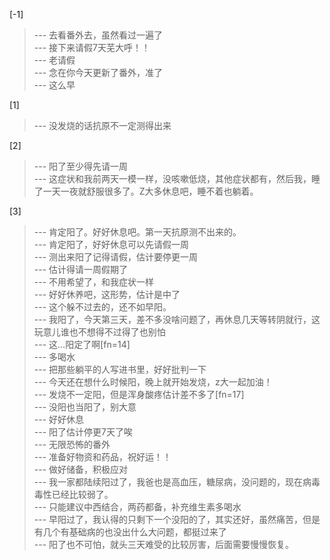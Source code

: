 
[-1] 
>--- 去看番外去，虽然看过一遍了<br>
>--- 接下来请假7天芜大呼！！<br>
>--- 老请假<br>
>--- 念在你今天更新了番外，准了<br>
>--- 这么早<br>

[1] 
>--- 没发烧的话抗原不一定测得出来<br>

[2] 
>--- 阳了至少得先请一周<br>
>--- 这症状和我前两天一模一样，没咳嗽低烧，其他症状都有，然后我，睡了一天一夜就舒服很多了。Z大多休息吧，睡不着也躺着。<br>

[3] 
>--- 肯定阳了。好好休息吧。第一天抗原测不出来的。<br>
>--- 肯定阳了，好好休息可以先请假一周<br>
>--- 测出来阳了记得请假，估计要停更一周<br>
>--- 估计得请一周假期了<br>
>--- 不用希望了，和我症状一样<br>
>--- 好好休养吧，这形势，估计是中了<br>
>--- 这个躲不过去的，还不如早阳。<br>
>--- 我阳了，今天第三天，差不多没啥问题了，再休息几天等转阴就行，这玩意儿谁也不想得不过得了也别怕<br>
>--- 这…阳定了啊[fn=14]<br>
>--- 多喝水<br>
>--- 把那些躺平的人写进书里，好好批判一下<br>
>--- 今天还在想什么时候阳，晚上就开始发烧，z大一起加油！<br>
>--- 发烧不一定阳，但是浑身酸疼估计差不多了[fn=17]<br>
>--- 没阳也当阳了，别大意<br>
>--- 好好休息<br>
>--- 阳了估计停更7天了唉<br>
>--- 无限恐怖的番外<br>
>--- 准备好物资和药品，祝好运！！<br>
>--- 做好储备，积极应对<br>
>--- 我一家都陆续阳过了，我爸也是高血压，糖尿病，没问题的，现在病毒毒性已经比较弱了。<br>
>--- 只能建议中西结合，两药都备，补充维生素多喝水<br>
>--- 早阳过了，我认得的只剩下一个没阳的了，其实还好，虽然痛苦，但是有几个有基础病的也没出什么大问题，都挺过来了<br>
>--- 阳了也不可怕，就头三天难受的比较厉害，后面需要慢慢恢复。<br>
